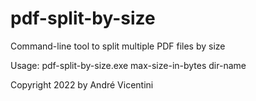 # pdf-split-by-size

Command-line tool to split multiple PDF files by size

Usage: pdf-split-by-size.exe max-size-in-bytes dir-name

Copyright 2022 by André Vicentini
